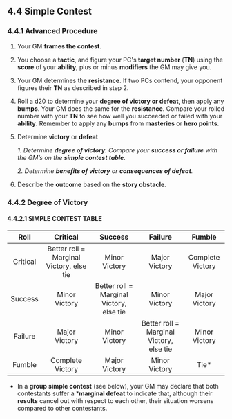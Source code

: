 ## 4.4 Simple Contest

### 4.4.1 Advanced Procedure

1. Your GM **frames the contest**.
2. You choose a **tactic**, and figure your PC's **target number** (**TN**) using the **score** of your **ability**, plus or minus **modifiers** the GM may give you. 
3. Your GM determines the **resistance**.  If two PCs contend, your opponent figures their **TN** as described in step 2.
4. Roll a d20 to determine your **degree of victory or defeat**, then apply any **bumps**. Your GM does the same for the **resistance**. Compare your rolled number with your **TN** to see how well you succeeded or failed with your **ability**. Remember to apply any **bumps** from **masteries** or **hero points**.
5. Determine **victory** or **defeat**

    *1. Determine **degree of victory**. Compare your **success or failure** with the GM’s on the **simple contest table**.*
    
    *2. Determine **benefits of victory** or **consequences of defeat**.*

6. Describe the **outcome** based on the **story obstacle**.

### 4.4.2 Degree of Victory

#### 4.4.2.1 SIMPLE CONTEST TABLE

|Roll    |Critical      |Success        |Failure        |Fumble         |
|:------:|:------------:|:-------------:|:-------------:|:-------------:|
|Critical|Better roll = Marginal Victory, else tie|Minor Victory|Major Victory|Complete Victory|
|Success |Minor Victory|Better roll = Marginal Victory, else tie|Minor Victory|Major Victory|
|Failure |Major Victory|Minor Victory|Better roll = Marginal Victory, else tie|Minor Victory|
|Fumble  |Complete Victory|Major Victory|Minor Victory|Tie*|

* In a **group simple contest** (see below), your GM may declare that both contestants suffer a ***marginal defeat** to indicate that, although their **results** cancel out with respect to each other, their situation worsens compared to other contestants.

